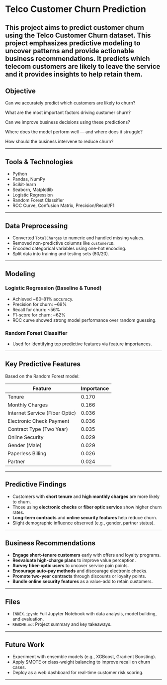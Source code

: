# Telco Customer Churn Prediction

This project aims to predict customer churn using the Telco Customer Churn dataset. This project emphasizes predictive modeling to uncover patterns and provide actionable business recommendations. It predicts which telecom customers are likely to leave the service and it provides insights to help retain them.
---

##  Objective
Can we accurately predict which customers are likely to churn?

What are the most important factors driving customer churn?

Can we improve business decisions using these predictions?

Where does the model perform well — and where does it struggle?

How should the business intervene to reduce churn?



---

##  Tools & Technologies

- Python
- Pandas, NumPy
- Scikit-learn
- Seaborn, Matplotlib
- Logistic Regression
- Random Forest Classifier
- ROC Curve, Confusion Matrix, Precision/Recall/F1

---

##  Data Preprocessing

- Converted `TotalCharges` to numeric and handled missing values.
- Removed non-predictive columns like `customerID`.
- Encoded categorical variables using one-hot encoding.
- Split data into training and testing sets (80/20).

---

##  Modeling

### Logistic Regression (Baseline & Tuned)
- Achieved ~80–81% accuracy.
- Precision for churn: ~69%
- Recall for churn: ~56%
- F1-score for churn: ~62%
- ROC curve showed strong model performance over random guessing.

### Random Forest Classifier
- Used for identifying top predictive features via feature importances.

---

##  Key Predictive Features

Based on the Random Forest model:

| Feature                         | Importance |
|----------------------------------|------------|
| Tenure                          | 0.170      |
| Monthly Charges                 | 0.166      |
| Internet Service (Fiber Optic) | 0.036      |
| Electronic Check Payment        | 0.036      |
| Contract Type (Two Year)        | 0.035      |
| Online Security                 | 0.029      |
| Gender (Male)                   | 0.029      |
| Paperless Billing               | 0.026      |
| Partner                         | 0.024      |

---

##  Predictive Findings

- Customers with **short tenure** and **high monthly charges** are more likely to churn.
- Those using **electronic checks** or **fiber optic service** show higher churn rates.
- **Long-term contracts** and **online security features** help reduce churn.
- Slight demographic influence observed (e.g., gender, partner status).

---

##  Business Recommendations

- **Engage short-tenure customers** early with offers and loyalty programs.
- **Reevaluate high-charge plans** to improve value perception.
- **Survey fiber-optic users** to uncover service pain points.
- **Encourage auto-pay methods** and discourage electronic checks.
- **Promote two-year contracts** through discounts or loyalty points.
- **Bundle online security features** as a value-add to retain customers.

---

##  Files

- `INDEX.ipynb`: Full Jupyter Notebook with data analysis, model building, and evaluation.
- `README.md`: Project summary and key takeaways.

---

##  Future Work

- Experiment with ensemble models (e.g., XGBoost, Gradient Boosting).
- Apply SMOTE or class-weight balancing to improve recall on churn cases.
- Deploy as a web dashboard for real-time customer risk scoring.

---
